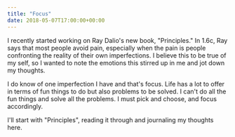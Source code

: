 ```yaml
---
title: "Focus"
date: 2018-05-07T17:00:00+00:00
---
```


I recently started working on Ray Dalio's new book, "Principles." In 1.6c, Ray
says that most people avoid pain, especially when the pain is people
confronting the reality of their own imperfections. I believe this to be true
of my self, so I wanted to note the emotions this stirred up in me and jot down
my thoughts.

I do know of one imperfection I have and that's focus. Life has a lot to offer
in terms of fun things to do but also problems to be solved. I can't do all the
fun things and solve all the problems. I must pick and choose, and focus
accordingly.

I'll start with "Principles", reading it through and journaling my thoughts
here.
